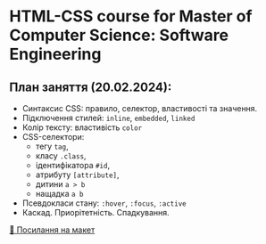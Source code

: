 # HTML-CSS course for Master of Computer Science: Software Engineering

## План заняття (20.02.2024):

- Синтаксис CSS: правило, селектор, властивості та значення.
- Підключення стилей: `inline`, `embedded`, `linked`
- Колір тексту: властивість `color`
- CSS-селектори:
  - тегу `tag`,
  - класу `.class`,
  - ідентифікатора `#id`,
  - атрибуту `[attribute]`,
  - дитини `a > b`
  - нащадка `a b`
- Псевдокласи стану: `:hover`, `:focus`, `:active`
- Каскад. Приорітетність. Спадкування.

[🍫 Посилання на макет](https://www.figma.com/file/SHNrA7r9RBXLqDUVYZjL1g/Simply-Chocolate?type=design&node-id=0%3A1&mode=design&t=6aQS0hFd0tLCXP49-1)
